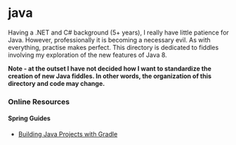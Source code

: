 java
======

Having a .NET and C# background (5+ years), I really have little patience for Java. However, professionally it is
becoming a necessary evil.  As with everything, practise makes perfect.  This directory is dedicated to fiddles
involving my exploration of the new features of Java 8.

**Note - at the outset I have not decided how I want to standardize the creation of new Java fiddles.
In other words, the organization of this directory and code may change.**


### Online Resources

#### Spring Guides

* [Building Java Projects with Gradle](http://spring.io/guides/gs/gradle/)
